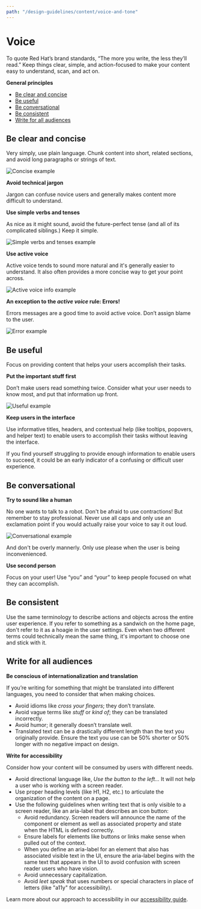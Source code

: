 ```yaml
---
path: "/design-guidelines/content/voice-and-tone"
---
```

# Voice

To quote Red Hat’s brand standards, “The more you write, the less they’ll read.” Keep things clear, simple, and action-focused to make your content easy to understand, scan, and act on.

**General principles**

* [Be clear and concise](#be-clear-and-concise)
* [Be useful](#be-useful)
* [Be conversational](#be-conversational)
* [Be consistent](#be-consistent)
* [Write for all audiences](#write-for-all-audiences)

## Be clear and concise

Very simply, use plain language. Chunk content into short, related sections, and avoid long paragraphs or strings of text.

![Concise example](./img/concise.png)

**Avoid technical jargon**

Jargon can confuse novice users and generally makes content more difficult to understand.

**Use simple verbs and tenses**

As nice as it might sound, avoid the future-perfect tense (and all of its complicated siblings.) Keep it simple.

![Simple verbs and tenses example](./img/simple-tense.png)

**Use active voice**

Active voice tends to sound more natural and it's generally easier to understand. It also often provides a more concise way to get your point across.

![Active voice info example](./img/active.png)

**An exception to the _active voice_ rule: Errors!**

Errors messages are a good time to avoid active voice. Don’t assign blame to the user.

![Error example](./img/error.png)

## Be useful

Focus on providing content that helps your users accomplish their tasks.

**Put the important stuff first**

Don’t make users read something twice. Consider what your user needs to know most, and put that information up front.

![Useful example](./img/useful.png)

**Keep users in the interface**

Use informative titles, headers, and contextual help (like tooltips, popovers, and helper text) to enable users to accomplish their tasks without leaving the interface.  

If you find yourself struggling to provide enough information to enable users to succeed, it could be an early indicator of a confusing or difficult user experience.

## Be conversational

**Try to sound like a human**

No one wants to talk to a robot. Don't be afraid to use contractions! But remember to stay professional. Never use all caps and only use an exclamation point if you would actually raise your voice to say it out loud.

![Conversational example](./img/conversational.png)

And don't be overly mannerly. Only use please when the user is being inconvenienced.

**Use second person**

Focus on your user! Use “you” and “your” to keep people focused on what they can accomplish.

## Be consistent

Use the same terminology to describe actions and objects across the entire user experience. If you refer to something as a sandwich on the home page, don't refer to it as a hoagie in the user settings. Even when two different terms could technically mean the same thing, it's important to choose one and stick with it.  

## Write for all audiences

**Be conscious of internationalization and translation**

If you’re writing for something that might be translated into different languages, you need to consider that when making choices.
* Avoid idioms like _cross your fingers_; they don’t translate.
* Avoid vague terms like _stuff_ or _kind of_; they can be translated incorrectly.
* Avoid humor; it generally doesn’t translate well.
* Translated text can be a drastically different length than the text you originally provide. Ensure the text you use can be 50% shorter or 50% longer with no negative impact on design.

**Write for accessibility**

Consider how your content will be consumed by users with different needs.
* Avoid directional language like, _Use the button to the left..._ It will not help a user who is working with a screen reader.
* Use proper heading levels (like H1, H2, etc.) to articulate the organization of the content on a page.
* Use the following guidelines when writing text that is only visible to a screen reader, like an aria-label that describes an icon button:
  * Avoid redundancy. Screen readers will announce the name of the component or element as well as associated property and state when the HTML is defined correctly.
  * Ensure labels for elements like buttons or links make sense when pulled out of the context.
  * When you define an aria-label for an element that also has associated visible text in the UI, ensure the aria-label begins with the same text that appears in the UI to avoid confusion with screen reader users who have vision.
  * Avoid unnecessary capitalization.
  * Avoid _leet speak_ that uses numbers or special characters in place of letters (like "a11y" for accessibility).

Learn more about our approach to accessibility in our [accessibility guide](/get-started/accessibility).
